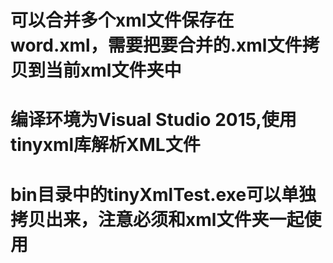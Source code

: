 
# 可以合并多个xml文件保存在word.xml，需要把要合并的.xml文件拷贝到当前xml文件夹中

# 编译环境为Visual Studio 2015,使用tinyxml库解析XML文件

# bin目录中的tinyXmlTest.exe可以单独拷贝出来，注意必须和xml文件夹一起使用